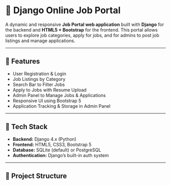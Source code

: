 # 💼 Django Online Job Portal

A dynamic and responsive **Job Portal web application** built with **Django** for the backend and **HTML5 + Bootstrap** for the frontend. This portal allows users to explore job categories, apply for jobs, and for admins to post job listings and manage applications.

---

## 🌟 Features

- User Registration & Login
- Job Listings by Category
- Search Bar to Filter Jobs
- Apply to Jobs with Resume Upload
- Admin Panel to Manage Jobs & Applications
- Responsive UI using Bootstrap 5
- Application Tracking & Storage in Admin Panel

---

## 🧰 Tech Stack

- **Backend:** Django 4.x (Python)
- **Frontend:** HTML5, CSS3, Bootstrap 5
- **Database:** SQLite (default) or PostgreSQL
- **Authentication:** Django’s built-in auth system

---

## 📁 Project Structure

